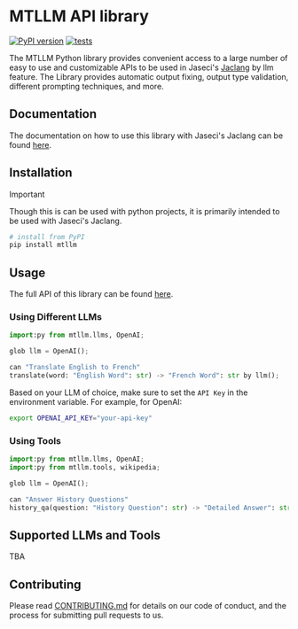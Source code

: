 # MTLLM API library

[![PyPI version](https://img.shields.io/pypi/v/mtllm.svg)](https://pypi.org/project/mtllm/) [![tests](https://github.com/Jaseci-Labs/mtllm/actions/workflows/test.yml/badge.svg?branch=main)](https://github.com/Jaseci-Labs/mtllm/actions/workflows/test.yml)

The MTLLM Python library provides convenient access to a large number of easy to use and customizable APIs to be used in Jaseci's [Jaclang](https://github.com/Jaseci-Labs/jaclang) by llm feature.
The Library provides automatic output fixing, output type validation, different prompting techniques, and more.

## Documentation

The documentation on how to use this library with Jaseci's Jaclang can be found [here]().

## Installation

> [!IMPORTANT]
> Though this is can be used with python projects, it is primarily intended to be used with Jaseci's Jaclang.

```sh
# install from PyPI
pip install mtllm
```

## Usage

The full API of this library can be found [here](docs/api.md).

### Using Different LLMs
```py
import:py from mtllm.llms, OpenAI;

glob llm = OpenAI();

can "Translate English to French"
translate(word: "English Word": str) -> "French Word": str by llm();
```

Based on your LLM of choice, make sure to set the `API Key` in the environment variable. For example, for OpenAI:

```sh
export OPENAI_API_KEY="your-api-key"
```
### Using Tools
```py
import:py from mtllm.llms, OpenAI;
import:py from mtllm.tools, wikipedia;

glob llm = OpenAI();

can "Answer History Questions"
history_qa(question: "History Question": str) -> "Detailed Answer": str by llm(tools=[wikipedia]);
```
## Supported LLMs and Tools
TBA

## Contributing
Please read [CONTRIBUTING.md](CONTRIBUTING.md) for details on our code of conduct, and the process for submitting pull requests to us.
